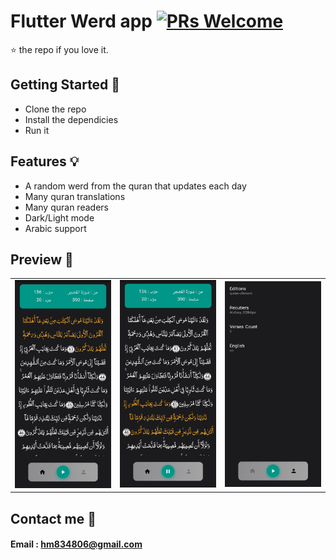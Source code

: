 # Flutter Werd app [![PRs Welcome](https://img.shields.io/badge/PRs-welcome-brightgreen.svg?style=flat-square)](http://makeapullrequest.com)

⭐️ the repo if you love it.

## Getting Started 🚀

- Clone the repo
- Install the dependicies
- Run it

## Features 💡

- A random werd from the quran that updates each day 
- Many quran translations
- Many quran readers
- Dark/Light mode
- Arabic support

## Preview 📸


|                                           |                                           |                                           |
| ----------------------------------------- | ----------------------------------------- | ----------------------------------------- |
| <img src="screenShots/screenshot2.jpg" width="400"> | <img src="screenShots/screenshot1.jpg" width="400"> | <img src="screenShots/screenshot3.jpg" width="400"> |


## Contact me 📧
#### Email : hm834806@gmail.com
